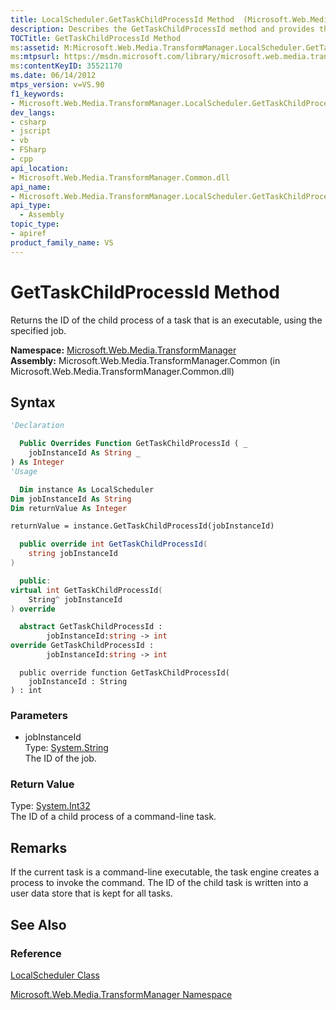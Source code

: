 ```yaml
---
title: LocalScheduler.GetTaskChildProcessId Method  (Microsoft.Web.Media.TransformManager)
description: Describes the GetTaskChildProcessId method and provides the method's namespace, assembly, syntax, parameters, and remarks.
TOCTitle: GetTaskChildProcessId Method
ms:assetid: M:Microsoft.Web.Media.TransformManager.LocalScheduler.GetTaskChildProcessId(System.String)
ms:mtpsurl: https://msdn.microsoft.com/library/microsoft.web.media.transformmanager.localscheduler.gettaskchildprocessid(v=VS.90)
ms:contentKeyID: 35521170
ms.date: 06/14/2012
mtps_version: v=VS.90
f1_keywords:
- Microsoft.Web.Media.TransformManager.LocalScheduler.GetTaskChildProcessId
dev_langs:
- csharp
- jscript
- vb
- FSharp
- cpp
api_location:
- Microsoft.Web.Media.TransformManager.Common.dll
api_name:
- Microsoft.Web.Media.TransformManager.LocalScheduler.GetTaskChildProcessId
api_type:
  - Assembly
topic_type:
- apiref
product_family_name: VS
---
```


# GetTaskChildProcessId Method

Returns the ID of the child process of a task that is an executable, using the specified job.

**Namespace:**  [Microsoft.Web.Media.TransformManager](microsoft-web-media-transformmanager-namespace.md)  
**Assembly:**  Microsoft.Web.Media.TransformManager.Common (in Microsoft.Web.Media.TransformManager.Common.dll)

## Syntax

```vb
'Declaration

  Public Overrides Function GetTaskChildProcessId ( _
    jobInstanceId As String _
) As Integer
'Usage

  Dim instance As LocalScheduler
Dim jobInstanceId As String
Dim returnValue As Integer

returnValue = instance.GetTaskChildProcessId(jobInstanceId)
```

```csharp
  public override int GetTaskChildProcessId(
    string jobInstanceId
)
```

```cpp
  public:
virtual int GetTaskChildProcessId(
    String^ jobInstanceId
) override
```

``` fsharp
  abstract GetTaskChildProcessId : 
        jobInstanceId:string -> int 
override GetTaskChildProcessId : 
        jobInstanceId:string -> int 
```

```jscript
  public override function GetTaskChildProcessId(
    jobInstanceId : String
) : int
```

### Parameters

  - jobInstanceId  
    Type: [System.String](https://msdn.microsoft.com/library/s1wwdcbf)  
    The ID of the job.  

### Return Value

Type: [System.Int32](https://msdn.microsoft.com/library/td2s409d)  
The ID of a child process of a command-line task.  

## Remarks

If the current task is a command-line executable, the task engine creates a process to invoke the command. The ID of the child task is written into a user data store that is kept for all tasks.

## See Also

### Reference

[LocalScheduler Class](localscheduler-class-microsoft-web-media-transformmanager.md)

[Microsoft.Web.Media.TransformManager Namespace](microsoft-web-media-transformmanager-namespace.md)
